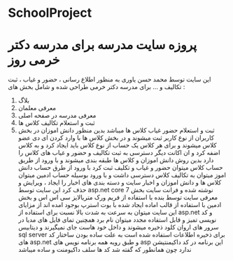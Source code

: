 # SchoolProject
# پروزه سایت مدرسه برای مدرسه دکتر خرمی روز
این سایت توسط محمد حسن یاوری به منظور اطلاع رسانی ، حضور و غیاب ، ثبت تکالیف و ... برای مدرسه دکتر خرمی طراحی شده و شامل بخش های :
1. بلاگ
2. معرفی معلمان
3. معرفی مدرسه در صفحه اصلی
4. ثبت و استعلام تکالیف کلاس ها
5. ثبت و استعلام حضور غیاب کلاس ها میباشد
   بدین منظور دانش اموزان در بخش کاربران از نوع کاربر ثبت میشوند و در بخش کلاس ها با وارد کردن ای دی عضو کلاس میشوند و برای هر کلاس یک حساب از نوع کلاس باید ایجاد کرد و به کلاس اضفه کرد و ان اکانت دیگر دسترسی به ثبت تکالیف و حضور و غیاب های کلاس را دارد
   بدین روش دانش اموزان و کلاس ها طبقه بندی میشوند و با ورود از طریق حساب کلاس میتوان حضور و غیاب و تکلیف ثبت کرد با ورود از طرق حساب دانش اموز میتوان به تکالیف کلاس دسترسی داشت و با ورود بوسیله حساب ادمین میتوان کلاس ها و دانش اموزان و اخبار سایت و دسته بندی های اخبار را ایجاد ، ویرایش و حذف کرد
   این سایت توسط asp.net core 7 نوشته شده و فرانت سایت بخش معرفی سایت توسط بنده با استفاده از فریم ورک متریالایز سی اس اس و بخش ادمین با استفاده از قالب اماده ایجاد شده با بوت استرپ بوجود امده اند از مزایای این سایت میتوان به سرعت به شدت بالا نسبت برای استفاده از asp.net  و کد نویسی تمیز و قابل استفاده مجدد میتوان نام برد همچنین تمای فایل های مدیا در سرور های اروان کلود ذخیره میشوند و داخل خود هاست جای نمیگیرند و دیتابیس sql server برای ذخیره اطلاعات استفاده شده است
   به علت ساده بودن ساختار کد های asp.net و طبق رویه همه برنامه نویس های asp این برنامه در کد داکیمنتیشن ندارد چون همانطور که گفته شد کد ها سلف داکیومنت و ساده میباشد
